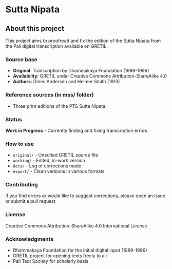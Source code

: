 # Sutta Nipata

## About this project

This project aims to proofread and fix the edition of the Sutta Nipata from the Pali digital transcription available on GRETIL.

### Source base
- **Original**: Transcription by Dhammakaya Foundation (1989-1996) 
- **Availability**: GRETIL under Creative Commons Attribution-ShareAlike 4.0
- **Authors**: Dines Andersen and Helmer Smith (1913)

### Reference sources (in mss/ folder)
- Three print editions of the PTS Sutta Nipata.

### Status
**Work in Progress** - Currently finding and fixing transcription errors

### How to use
- `original/` - Unedited GRETIL source file
- `working/` - Edited, in-work version
- `docs/` - Log of corrections made
- `export/` - Clean versions in various formats

### Contributing
If you find errors or would like to suggest corrections, please open an issue or submit a pull request.

### License
Creative Commons Attribution-ShareAlike 4.0 International License

### Acknowledgments
- Dhammakaya Foundation for the initial digital input (1989-1996)
- GRETIL project for opening texts freely to all
- Pali Text Society for scholarly basis

